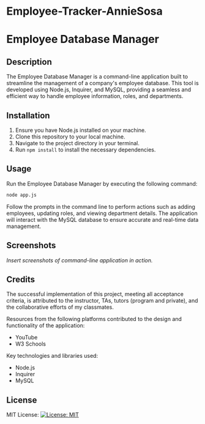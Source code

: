 # Employee-Tracker-AnnieSosa

# Employee Database Manager

## Description

The Employee Database Manager is a  command-line application built to streamline the management of a company's employee database. This tool is developed using Node.js, Inquirer, and MySQL, providing a seamless and efficient way to handle employee information, roles, and departments.

## Installation

1. Ensure you have Node.js installed on your machine.
2. Clone this repository to your local machine.
3. Navigate to the project directory in your terminal.
4. Run `npm install` to install the necessary dependencies.

## Usage

Run the Employee Database Manager by executing the following command:

```bash
node app.js
```

Follow the prompts in the command line to perform actions such as adding employees, updating roles, and viewing department details. The application will interact with the MySQL database to ensure accurate and real-time data management.

## Screenshots

_Insert screenshots of command-line application in action._

## Credits

The successful implementation of this project, meeting all acceptance criteria, is attributed to the instructor, TAs, tutors (program and private), and the collaborative efforts of my classmates.

Resources from the following platforms contributed to the design and functionality of the application:
- YouTube
- W3 Schools

Key technologies and libraries used:
- Node.js
- Inquirer
- MySQL

## License

MIT License: [![License: MIT](https://img.shields.io/badge/License-MIT-yellow.svg)](#insert_actual_license_link_here)